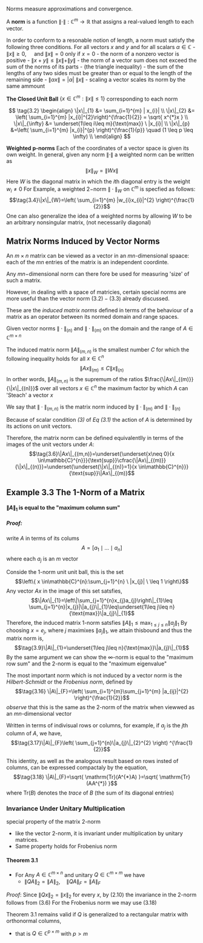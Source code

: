 
Norms measure approximations and convergence.

A **norm** is a function $\|\cdot\|:\mathbb{C}^{m}\rightarrow\mathbb{R}$ 
	that assigns a real-valued length to each vector.

In order to conform to a resonable notion of length, 
	a norm must satisfy the following three conditions.
		For all vectors $x$ and $y$ and for all scalars $\alpha \in\mathbb{C}$ 
			- $\|x\|\geq 0, \quad \text{ and } \|x\|=0 \text{ only if } x=0$ 
				- the norm of a nonzero vector is positive
			- $\|x+y\|\leq\|x\|+\|y\|$
				- the norm of a vector sum does not exceed the sum of the norms of its parts
					- (the triangle inequality)
						-  the sum of the lengths of any two sides 
							must be greater than or equal to the length of the remaining side
			- $\|\alpha x\| = |\alpha| \ \|x\|$
				- scaling a vector scales its norm by the same ammount


**The Closed Unit Ball**
	$\{  x \in\mathbb{C}^{m}:\|x\|\leq 1 \}$
		corresponding to each norm

$$
\tag{3.2}
\begin{align}
\|x\|_{1} &= \sum_{i=1}^{m} | x_{i}| \\
\|x\|_{2} &= \left( \sum_{i=1}^{m} |x_{i}|^{2}\right)^{\frac{1}{2}} = \sqrt{ x^{*}x } \\
\|x\|_{\infty} &= \underset{1\leq i\leq m}{\text{max}} \ |x_{i}| \\
\|x\|_{p} &=\left( \sum_{i=1}^{m} |x_{i}|^{p} \right)^{\frac{1}{p}} \quad (1 \leq p \leq \infty) \\
\end{align}
$$

**Weighted p-norms**
	Each of the coordinates of a vector space is given its own weight.
	In general, given any norm $\|\cdot\|$ 
		a weighted norm can be written as 
			$$\tag{3.3}\|x\|_{W}=\|Wx\|$$
	Here $W$ is the diagonal matrix 
		in which the $i$th diagonal entry is the weight $w_{i}\neq 0$
	For Example, a weighted $2-$norm $\|\cdot\|_{W}$ on $\mathbb{C}^{m}$ is specfied as follows:
		$$\tag{3.4}\|x\|_{W}=\left( \sum_{i=1}^{m} |w_{i}x_{i}|^{2} \right)^{\frac{1}{2}}$$
	One can also generalize the idea of a weighted norms 
		by allowing $W$ to be an arbitrary nonsingular matrix, 
			(not necessarily diagonal)


## Matrix Norms Induced by Vector Norms

An $m\times n$ matrix can be viewed as a vector in an $mn$-dimensional spaace:
	each of the $mn$ entries of the matrix is an independent coordinte.

Any $mn-$dimensional norm can there fore be used for measuring 'size' of such a matrix.

However, in dealing with a space of matricies, certain special norms are more useful
	than the vector norm $(3.2)-(3.3)$ already discussed.

These are the *induced matrix norms* 
	defined in terms of the behaviour of a matrix
		as an operator between its normed domain and range spaces.

Given vector norms $\|\cdot\|_{(n)}$ and $\|\cdot\|_{(m)}$ 
	on the domain and the range of $A \in\mathbb{C}^{m\times n}$ 

The induced matrix norm $\|A\|_{(m, n)}$ is the smallest number $C$ for which the following inequality holds for all $x \in \mathbb{C}^{n}$ 
$$\tag{3.5}\|Ax\|_{(m)}\leq C\|x\|_{(n)}$$
In orther words, 
	$\|A\|_{(m,n)}$ is the supremum of the ratios $\frac{\|Ax\|_{(m)}}{\|x\|_{(n)}}$ over all vectors $x \in\mathbb{C}^{n}$ 
		the maximum factor by which $A$ can 'Steach' a vector $x$ 

We say that $\|\cdot\|_{(m,n)}$ is the matrix norm induced by $\|\cdot\|_{(m)}$ and $\|\cdot\|_{(n)}$

Because of scalar condition *(3)* of *Eq (3.1)* 
	the action of $A$ is determined by its actions on unit vectors.

Therefore, the matrix norm can be defined equivalentlly in terms of the images of the unit vectors under $A$:
$$\tag{3.6}\|Ax\|_{(m,n)}=\underset{\underset{x\neq 0}{x \in\mathbb{C}^{n}}}{\text{sup}}\cfrac{\|Ax\|_{(m)}}{\|x\|_{(n)}}=\underset{\underset{\|x\|_{(n)}=1}{x \in\mathbb{C}^{n}}}{\text{sup}}\|Ax\|_{(m)}$$

## Example 3.3 The 1-Norm of a Matrix
#### $\|A\|_{1}$ is equal to the "maximum column sum" 
##### Proof:

write $A$ in terms of its colums 
$$\tag{3.8}A=\left[ a_{1}\mid\dots \mid a_{n} \right] $$
where each $a_{j}$ is an $m$ vector

Conside the 1-norm unit unit ball, 
	this is the set 
		$$\left\{  x \in\mathbb{C}^{n}:\sum_{j=1}^{n} \ |x_{j}| \ \leq 1 \right\}$$
Any vector $Ax$ in the image of this set satsfies,
$$\|Ax\|_{1}=\left\|\sum_{j=1}^{n}x_{j}a_{j}\right\|_{1}\leq \sum_{j=1}^{n}|x_{j}|\|a_{j}\|_{1}\leq\underset{1\leq j\leq n}{\text{max}}\|a_{j}\|_{1}$$
Therefore, the induced matrix 1-norm 
	satsfies $\|A\|_{1}\leq \text{max}_{1\leq j\leq n}\|a_{j}\|_{1}$
By choosing $x=e_{j}$,
	where $j$ maximixes $\|a_{j}\|_{1}$, 
		we attain thisbound and thus the matrix norm is,
			$$\tag{3.9}\|A\|_{1}=\underset{1\leq j\leq n}{\text{max}}\|a_{j}\|_{1}$$
By the same argument we can show the $\infty$-norm is equal to the "maximum row sum"
	and the $2$-norm is equal to the "maximum eigenvalue"


The most important norm which is not induced by a vector norm is the *Hilbert-Schmidt* or the *Frobenius norm*, defined by
$$\tag{3.16} \|A\|_{F}=\left( \sum_{i=1}^{m}\sum_{j=1}^{m} |a_{ij}|^{2} \right)^{\frac{1}{2}}$$
*observe* that this is the 
	same as the $2$-norm of the matrix 
		when viewwed as an $mn$-dimensional vector

Written in terms of indivisual rows or columns,
	for example, if $a_{j}$ is the $j$th column of $A$, we have,
		$$\tag{3.17}\|A\|_{F}\left( \sum_{j=1}^{n}\|a_{j}\|_{2}^{2} \right) ^{\frac{1}{2}}$$

This identity,
	as well as the analogous result based on rows insted of columns,
		can be expressed compactaly by the equation, 
			$$\tag{3.18} \|A\|_{F}=\sqrt{ \mathrm{Tr}(A^{*}A) }=\sqrt{ \mathrm{Tr}(AA^{*}) }$$
				where $\mathrm{Tr}(B)$ denotes the *trace* of $B$ 
					(the sum of its diagonal entries)


### **Invariance Under Unitary Multiplication**

special property of the matrix 2-norm
- like the vector 2-norm,
it is invariant under multiplication by unitary matrices.
- Same property holds for Frobenius norm 

#### **Theorem 3.1**
- For Any $A\in\mathbb{C}^{m\times n}$ and unitary $Q\in \mathbb{C}^{m\times m}$ we have
	- $\|QA\|_{2} = \|A\|_{2}, \quad \|QA\|_{F} = \|A\|_{F}$

*Proof*: 
Since $\|Qx\|_{2} = \|x\|_{2}$ for every $x$, by (2.10)
the invariance in the 2-norm follows from (3.6)
For the Frobenius norm we may use (3.18)

Theorem 3.1 remains valid if $Q$ is generalized to a rectangular matrix with orthonormal columns,
- that is $Q\in \mathbb{C}^{p\times m}$ with $p>m$ 